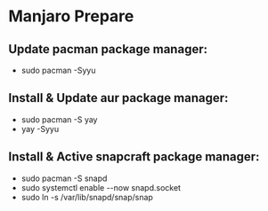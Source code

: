  
# Manjaro Prepare

## Update pacman package manager:
* sudo pacman -Syyu
## Install & Update aur package manager:
* sudo pacman -S yay
* yay -Syyu

## Install & Active snapcraft package manager:
* sudo pacman -S snapd
* sudo systemctl enable --now snapd.socket
* sudo ln -s /var/lib/snapd/snap/snap
